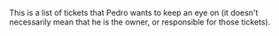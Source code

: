 
This is a list of tickets that Pedro wants to keep an eye on (it doesn't necessarily mean that he is the owner, or responsible for those tickets).
